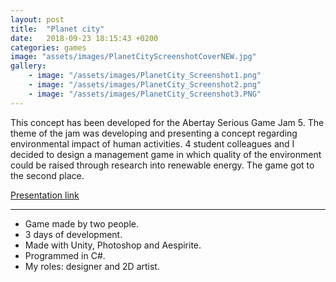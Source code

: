 ```yaml
---
layout: post
title:  "Planet city"
date:   2018-09-23 18:15:43 +0200
categories: games
image: "assets/images/PlanetCityScreenshotCoverNEW.jpg"
gallery: 
    - image: "/assets/images/PlanetCity_Screenshot1.png"
    - image: "/assets/images/PlanetCity_Screenshot2.png"
    - image: "/assets/images/PlanetCity_Screenshot3.PNG"
---
```

This concept has been developed for the Abertay Serious Game Jam 5. The theme of the jam was developing and presenting a concept regarding environmental impact of human activities. 4 student colleagues and I decided to design a management game in which quality of the environment could be raised through research into renewable energy. The game got to the second place.

[Presentation link](https://cyberpan.itch.io/pizzabrawl)


---


- Game made by two people.
- 3 days of development.
- Made with Unity, Photoshop and Aespirite.
- Programmed in C#.
- My roles: designer and 2D artist.


